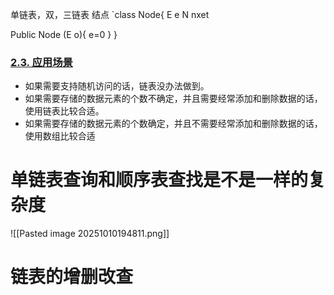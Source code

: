单链表，双，三链表
结点 `class Node<E>{
E e
N nxet


Public Node (E o){
 e=0
}
}
### [2.3. 应用场景](#_2-3-应用场景)

- 如果需要支持随机访问的话，链表没办法做到。
- 如果需要存储的数据元素的个数不确定，并且需要经常添加和删除数据的话，使用链表比较合适。
- 如果需要存储的数据元素的个数确定，并且不需要经常添加和删除数据的话，使用数组比较合适

# 单链表查询和顺序表查找是不是一样的复杂度
![[Pasted image 20251010194811.png]]
# 链表的增删改查



